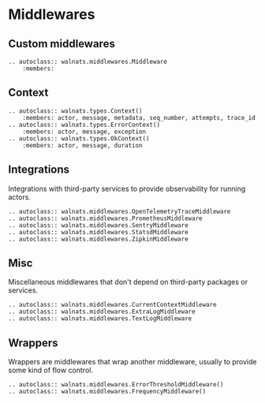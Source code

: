 # Middlewares

## Custom middlewares

```{eval-rst}
.. autoclass:: walnats.middlewares.Middleware
    :members:
```

## Context

```{eval-rst}
.. autoclass:: walnats.types.Context()
    :members: actor, message, metadata, seq_number, attempts, trace_id
.. autoclass:: walnats.types.ErrorContext()
    :members: actor, message, exception
.. autoclass:: walnats.types.OkContext()
    :members: actor, message, duration
```

## Integrations

Integrations with third-party services to provide observability for running actors.

```{eval-rst}
.. autoclass:: walnats.middlewares.OpenTelemetryTraceMiddleware
.. autoclass:: walnats.middlewares.PrometheusMiddleware
.. autoclass:: walnats.middlewares.SentryMiddleware
.. autoclass:: walnats.middlewares.StatsdMiddleware
.. autoclass:: walnats.middlewares.ZipkinMiddleware
```

## Misc

Miscellaneous middlewares that don't depend on third-party packages or services.

```{eval-rst}
.. autoclass:: walnats.middlewares.CurrentContextMiddleware
.. autoclass:: walnats.middlewares.ExtraLogMiddleware
.. autoclass:: walnats.middlewares.TextLogMiddleware
```

## Wrappers

Wrappers are middlewares that wrap another middleware, usually to provide some kind of flow control.

```{eval-rst}
.. autoclass:: walnats.middlewares.ErrorThresholdMiddleware()
.. autoclass:: walnats.middlewares.FrequencyMiddleware()
```

